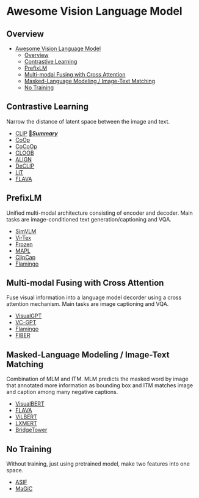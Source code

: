 # Awesome Vision Language Model

## Overview
- [Awesome Vision Language Model](#awesome-vision-language-model)
  - [Overview](#overview)
  - [Contrastive Learning](#contrastive-learning)
  - [PrefixLM](#prefixlm)
  - [Multi-modal Fusing with Cross Attention](#multi-modal-fusing-with-cross-attention)
  - [Masked-Language Modeling / Image-Text Matching](#masked-language-modeling--image-text-matching)
  - [No Training](#no-training)

## Contrastive Learning

Narrow the distance of latent space between the image and text.

-   [CLIP](https://arxiv.org/abs/2103.00020) [📝***Summary***](/../../issues/1)
-   [CoOp](https://arxiv.org/abs/2109.01134)
-   [CoCoOp](https://arxiv.org/abs/2203.05557)
-   [CLOOB](https://arxiv.org/abs/2110.11316)
-   [ALIGN](https://arxiv.org/abs/2102.05918)
-   [DeCLIP](https://arxiv.org/abs/2110.05208)
-   [LiT](https://arxiv.org/abs/2111.07991)
-   [FLAVA](https://arxiv.org/abs/2112.04482)

## PrefixLM

Unified multi-modal architecture consisting of encoder and decoder. Main tasks are image-conditioned text generation/captioning and VQA.
- [SimVLM](https://arxiv.org/abs/2108.10904)
- [VirTex](https://arxiv.org/abs/2006.06666v3)
- [Frozen](https://arxiv.org/abs/2106.13884)
- [MAPL](https://arxiv.org/abs/2210.07179)
- [ClipCap](https://arxiv.org/abs/2111.09734)
- [Flamingo](https://arxiv.org/abs/2204.14198)


## Multi-modal Fusing with Cross Attention
Fuse visual information into a language model decorder using a cross attention mechanism. Main tasks are image captioning and VQA.

- [VisualGPT](https://arxiv.org/abs/2102.10407)
- [VC-GPT](https://arxiv.org/abs/2201.12723)
- [Flamingo](https://arxiv.org/abs/2204.14198)
- [FIBER](http://arxiv.org/abs/2206.07643)

## Masked-Language Modeling / Image-Text Matching
Combination of MLM and ITM. MLM predicts the masked word by image that annotated more information as bounding box and ITM matches image and caption among many negative captions.

- [VisualBERT](https://arxiv.org/abs/1908.03557)
- [FLAVA](https://arxiv.org/abs/2112.04482)
- [ViLBERT](https://arxiv.org/abs/1908.02265)
- [LXMERT](https://arxiv.org/abs/1908.07490)
- [BridgeTower](https://arxiv.org/abs/2206.08657)

## No Training
Without training, just using pretrained model, make two features into one space.
- [ASIF](https://arxiv.org/abs/2210.01738)
- [MaGiC](https://arxiv.org/abs/2205.02655)
